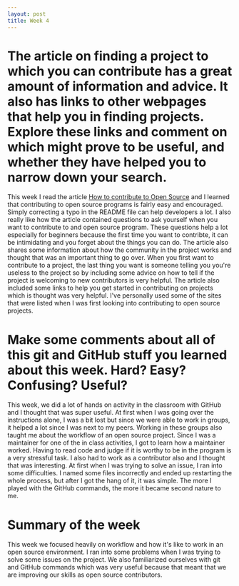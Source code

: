```yaml
---
layout: post
title: Week 4 
---
```

# The article on finding a project to which you can contribute has a great amount of information and advice. It also has links to other webpages that help you in finding projects. Explore these links and comment on which might prove to be useful, and whether they have helped you to narrow down your search.

This week I read the article [How to contribute to Open Source](https://opensource.guide/how-to-contribute/#finding-a-project-to-contribute-to) and 
I learned that contributing to open source programs is fairly easy and encouraged. Simply correcting a typo in the README file
can help developers a lot. I also really like how the article contained questions to ask yourself when you want to contribute to
and open source program. These questions help a lot especially for beginners because the first time you want to contribte, it can be 
intimidating and you forget about the things you can do. The article also shares some information about how the community in the project works
and thought that was an important thing to go over. When you first want to contribute to a project, the last thing you want is
someone telling you you're useless to the project so by including some advice on how to tell if the project is welcoming to new contributors is very helpful.
The article also included some links to help you get started in contributing on projects which is thought was very helpful. I've
personally used some of the sites that were listed when I was first looking into contributing to open source projects.

# Make some comments about all of this git and GitHub stuff you learned about this week. Hard? Easy? Confusing? Useful?

This week, we did a lot of hands on activity in the classroom with GitHub and I thought that was super useful. At first when I was going over
the instructions alone, I was a bit lost but since we were able to work in groups, it helped a lot since I was next to my peers.
Working in these groups also taught me about the workflow of an open source project. Since I was a maintainer for one of the 
in class activities, I got to learn how a maintainer worked. Having to read code and judge if it is worthy to be in the program is a
very stressful task. I also had to work as a contributor also and I thought that was interesting. At first when I was trying to 
solve an issue, I ran into some difficulties. I named some files incorrectly and ended up restarting the whole process, but after 
I got the hang of it, it was simple. The more I played with the GitHub commands, the more it became second nature to me.

# Summary of the week

This week we focused heavily on workflow and how it's like to work in an open source environment. I ran into some problems when I 
was trying to solve some issues on the project. We also familiarized  ourselves with git and GitHub commands which was very useful 
because that meant that we are improving our skills as open source contributors. 
